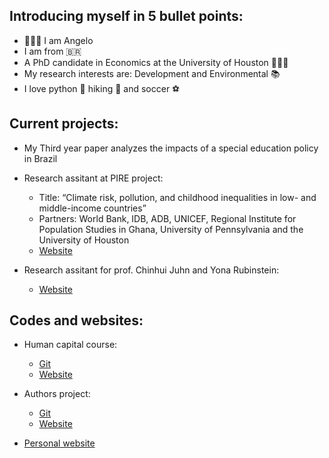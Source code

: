 ## Introducing myself in 5 bullet points:
 
* 🙋🏽‍♂️ I am Angelo 
* I am from 🇧🇷
* A PhD candidate in Economics at the University of Houston 👨🏽‍🎓
* My research interests are: Development and Environmental 📚
* I love python 🐍 hiking 🥾 and soccer ⚽

## Current projects:

* My Third year paper analyzes the impacts of a special education policy in Brazil

* Research assitant at PIRE project:
  - Title: “Climate risk, pollution, and childhood inequalities in
low- and middle-income countries”
  - Partners: World Bank, IDB, ADB, UNICEF, Regional Institute for Population Studies in Ghana, University of Pennsylvania and the University of Houston
  - [Website](https://ceci.sas.upenn.edu)
  
* Research assitant for prof. Chinhui Juhn and Yona Rubinstein:
  - [Website](https://angelofgdsantos.github.io/authors-project/md/intro.html)

## Codes and websites:

* Human capital course:
  - [Git](https://github.com/angelofgdsantos/human-capital)
  - [Website](https://angelofgdsantos.github.io/human-capital/md/intro.html)

* Authors project:
  - [Git](https://github.com/angelofgdsantos/authors-project)
  - [Website](https://angelofgdsantos.github.io/authors-project/md/intro.html)

* [Personal website](https://angelofgdsantos.github.io)

<!---
AngeloSant0s/AngeloSant0s is a ✨ special ✨ repository because its `README.md` (this file) appears on your GitHub profile.
You can click the Preview link to take a look at your changes.
--->

